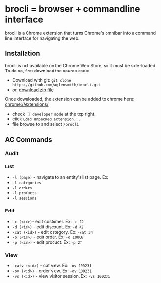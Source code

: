 # brocli = browser + commandline interface
brocli is a Chrome extension that turns Chrome's omnibar into a command line interface for navigating the web.

## Installation
brocli is not available on the Chrome Web Store, so it must be side-loaded. To do so, first download the source code: 

* Download with git: `git clone https://github.com/aglensmith/brocli.git`
* or, [download zip file](https://github.com/aglensmith/brocli/archive/master.zip)

Once downloaded, the extension can be added to chrome here: [chrome://extensions/](chrome://extensions/)

* check `[] developer mode` at the top right. 
* click `Load unpacked extension...`
* file browse to and select `/brocli`

## AC Commands

### Audit

### List
* `-l (page)` - navigate to an entity's list page. Ex:
* `-l categories`
* `-l orders` 
* `-l products`
* `-l sessions`

### Edit
* `-c (<id>)`- edit customer. Ex: `-c 12`
* `-d (<id>)` - edit discount. Ex: `-d 42`
* `-cat (<id>)` - edit category. Ex: `-cat 34`
* `-o (<id>)` - edit order. Ex: `-o 10006`
* `-p (<id>)` - edit product. Ex: `-p 27`

### View
* `-catv (<id>)` - cat view. Ex: `-ov 100231`
* `-ov (<id>)` - order view. Ex: `-ov 100231`
* `-vs (<id>)` - view visitor session. Ex: `-vs 100231`